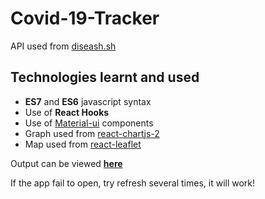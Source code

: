 # Covid-19-Tracker

API used from [diseash.sh](https://disease.sh/docs/)

## Technologies learnt and used
* **ES7** and **ES6** javascript syntax
* Use of **React Hooks**
* Use of [Material-ui](https://material-ui.com/) components
* Graph used from [react-chartjs-2](https://www.npmjs.com/package/react-chartjs-2)
* Map used from [react-leaflet](https://react-leaflet.js.org/)

Output can be viewed [**here**](https://v1-covid-19-tracker.herokuapp.com/)

If the app fail to open, try refresh several times, it will work!
